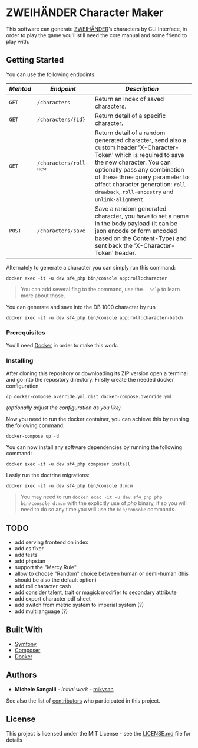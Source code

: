 # ZWEIHÄNDER Character Maker

This software can generate [ZWEIHÄNDER](https://grimandperilous.com/)’s characters by CLI Interface, in order to play the game you'll still need the core manual and some friend to play with.

## Getting Started

You can use the following endpoints:

| *Mehtod*   | *Endpoint*             | *Description*                                                                                                                                                                                                                                                                                             |
|------------|------------------------|-----------------------------------------------------------------------------------------------------------------------------------------------------------------------------------------------------------------------------------------------------------------------------------------------------------|
| ```GET```  | `/characters`          | Return an Index of saved characters.                                                                                                                                                                                                                                                                      |
| ```GET```  | `/characters/{id}`     | Return detail of a specific character.                                                                                                                                                                                                                                                                    |
| ```GET```  | `/characters/roll-new` | Return detail of a random generated character, send also a custom header 'X-Character-Token' which is required to save the new character. You can optionally pass any combination of these three query parameter to affect character generation: `roll-drawback`, `roll-ancestry` and `unlink-alignment`. |
| ```POST``` | `/characters/save`     | Save a random generated character, you have to set a name in the body payload (it can be json encode or form encoded based on the Content-Type) and sent back the 'X-Character-Token' header.                                                                                                             |

Alternately to generate a character you can simply run this command:
```
docker exec -it -u dev sf4_php bin/console app:roll:character
```
> You can add several flag to the command, use the `--help` to learn more about those.

You can generate and save into the DB 1000 character by run 
```
docker exec -it -u dev sf4_php bin/console app:roll:character-batch
```

### Prerequisites

You'll need [Docker](https://www.docker.com/) in order to make this work.

### Installing

After cloning this repository or downloading its ZIP version open a terminal and go into the repository directory.
Firstly create the needed docker configuration
```shell script
cp docker-compose.override.yml.dist docker-compose.override.yml 
```
_(optionally adjust the configuration as you like)_

Now you need to run the docker container, you can achieve this by running the following command:
```shell script
docker-compose up -d
```

You can now install any software dependencies by running the following command:
```shell script
docker exec -it -u dev sf4_php composer install
```

Lastly run the doctrine migrations:
```shell script
docker exec -it -u dev sf4_php bin/console d:m:m
```
> You may need to run `docker exec -it -u dev sf4_php php bin/console d:m:m` with the explicitly use of *php* binary, if so you will need to do so any time you will use the `bin/console` commands.

## TODO

* add serving frontend on index
* add cs fixer
* add tests
* add phpstan
* support the "Mercy Rule"
* allow to choose "Random" choice between human or demi-human (this should be also the default option)
* add roll character cash
* add consider talent, trait or magick modifier to secondary attribute
* add export character pdf sheet
* add switch from metric system to imperial system (?)
* add multilanguage (?)

## Built With

* [Symfony](https://symfony.com/)
* [Composer](https://getcomposer.org/)
* [Docker](https://www.docker.com/)

## Authors

* **Michele Sangalli** - *Initial work* - [mikysan](https://github.com/mikysan)

See also the list of [contributors](https://github.com/your/project/contributors) who participated in this project.

## License

This project is licensed under the MIT License - see the [LICENSE.md](LICENSE.md) file for details
